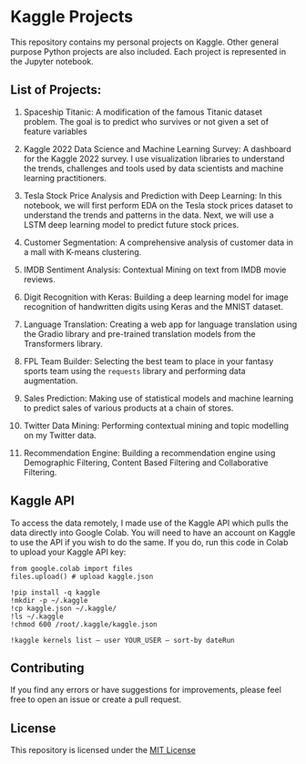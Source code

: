 # Kaggle Projects
This repository contains my personal projects on Kaggle. 
Other general purpose Python projects are also included.
Each project is represented in the Jupyter notebook.

## List of Projects:
1. Spaceship Titanic:
A modification of the famous Titanic dataset problem. The goal is 
to predict who survives or not given a set of feature variables

2. Kaggle 2022 Data Science and Machine Learning Survey:
A dashboard for the Kaggle 2022 survey. I use visualization libraries
to understand the trends, challenges and tools used by data scientists
and machine learning practitioners.

3. Tesla Stock Price Analysis and Prediction with Deep Learning:
In this notebook, we will first perform EDA on the Tesla stock prices dataset to understand the trends and patterns in the data. Next, we will use a LSTM deep learning model to predict future stock prices.

4. Customer Segmentation:
A comprehensive analysis of customer data in a mall with K-means clustering.

5. IMDB Sentiment Analysis:
Contextual Mining on text from IMDB movie reviews.

6. Digit Recognition with Keras:
Building a deep learning model for image recognition of handwritten digits using Keras and the MNIST dataset.

7. Language Translation:
Creating a web app for language translation using the Gradio library and pre-trained translation models from the Transformers library. 

8. FPL Team Builder:
Selecting the best team to place in your fantasy sports team using the `requests` library and performing data augmentation.

9. Sales Prediction:
Making use of statistical models and machine learning to predict sales of various products at a chain of stores.

10. Twitter Data Mining:
Performing contextual mining and topic modelling on my Twitter data.

11. Recommendation Engine:
Building a recommendation engine using Demographic Filtering, Content Based Filtering and Collaborative Filtering.

## Kaggle API 
To access the data remotely, I made use of the Kaggle API which pulls the data directly into Google Colab. You will need to have an account on Kaggle to use the API if you wish to do the same.
If you do, run this code in Colab to upload your Kaggle API key:

```
from google.colab import files
files.upload() # upload kaggle.json

!pip install -q kaggle
!mkdir -p ~/.kaggle
!cp kaggle.json ~/.kaggle/
!ls ~/.kaggle
!chmod 600 /root/.kaggle/kaggle.json

!kaggle kernels list — user YOUR_USER — sort-by dateRun
```

## Contributing
If you find any errors or have suggestions for improvements, please feel
free to open an issue or create a pull request.

## License
This repository is licensed under the [MIT License](https://opensource.org/licenses/MIT)
